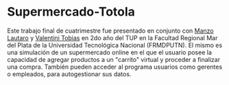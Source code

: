 # Supermercado-Totola
Este trabajo final de cuatrimestre fue presentado en conjunto con [Manzo Lautaro](github.com/Lautaro-M) y [Valentini Tobias](github.com/Ttbias2) en 2do año del TUP 
en la Facultad Regional Mar del Plata de la Universidad Tecnológica Nacional (FRMDPUTN). El mismo es una simulación de un supermercado online en el que el usuario
posee la capacidad de agregar productos a un "carrito" virtual y proceder a finalizar una compra. También pueden acceder al programa usuarios como gerentes o
empleados, para autogestionar sus datos.
